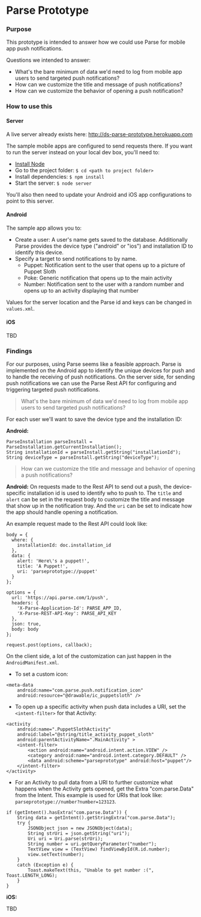 # Parse Prototype

### Purpose

This prototype is intended to answer how we could use Parse for mobile app push notifications.

Questions we intended to answer:

- What's the bare minimum of data we'd need to log from mobile app users to send targeted push notifications?
- How can we customize the title and message of push notifications?
- How can we customize the behavior of opening a push notification?


### How to use this

#### Server

A live server already exists here: http://ds-parse-prototype.herokuapp.com

The sample mobile apps are configured to send requests there. If you want to run the server instead on your local dev box, you'll need to:

- [Install Node](https://nodejs.org/)
- Go to the project folder: `$ cd <path to project folder>`
- Install dependencies: `$ npm install`
- Start the server: `$ node server`

You'll also then need to update your Android and iOS app configurations to point to this server.

#### Android

The sample app allows you to:

- Create a user: A user's name gets saved to the database. Additionally Parse provides the device type ("android" or "ios") and installation ID to identify this device.
- Specify a target to send notifications to by name.
  - Puppet: Notification sent to the user that opens up to a picture of Puppet Sloth
  - Poke: Generic notification that opens up to the main activity
  - Number: Notification sent to the user with a random number and opens up to an activity displaying that number

Values for the server location and the Parse id and keys can be changed in `values.xml`.

#### iOS

TBD


### Findings

For our purposes, using Parse seems like a feasible approach. Parse is implemented on the Android app to identify the unique devices for push and to handle the receiving of push notifications. On the server side, for sending push notifications we can use the Parse Rest API for configuring and triggering targeted push notifications.

> What's the bare minimum of data we'd need to log from mobile app users to send targeted push notifications?

For each user we'll want to save the device type and the installation ID:

**Android:**
```
ParseInstallation parseInstall = ParseInstallation.getCurrentInstallation();
String installationId = parseInstall.getString("installationId");
String deviceType = parseInstall.getString("deviceType");
```

> How can we customize the title and message and behavior of opening a push notifications?

**Android:**
On requests made to the Rest API to send out a push, the device-specific installation id is used to identify who to push to. The `title` and `alert` can be set in the request body to customize the title and message that show up in the notification tray. And the `uri` can be set to indicate how the app should handle opening a notification.

An example request made to the Rest API could look like:

```
body = {
  where: {
    installationId: doc.installation_id
  },
  data: {
    alert: 'Here\'s a puppet!',
    title: 'A Puppet!',
    uri: 'parseprototype://puppet'
  }
};

options = {
  url: 'https://api.parse.com/1/push',
  headers: {
    'X-Parse-Application-Id': PARSE_APP_ID,
    'X-Parse-REST-API-Key': PARSE_API_KEY
  },
  json: true,
  body: body
};

request.post(options, callback);
```

On the client side, a lot of the customization can just happen in the `AndroidManifest.xml`.

- To set a custom icon:
```
<meta-data
    android:name="com.parse.push.notification_icon"
    android:resource="@drawable/ic_puppetsloth" />
```

- To open up a specific activity when push data includes a URI, set the `<intent-filter>` for that Activity:
```
<activity
    android:name=".PuppetSlothActivity"
    android:label="@string/title_activity_puppet_sloth"
    android:parentActivityName=".MainActivity" >
    <intent-filter>
        <action android:name="android.intent.action.VIEW" />
        <category android:name="android.intent.category.DEFAULT" />
        <data android:scheme="parseprototype" android:host="puppet"/>
    </intent-filter>
</activity>
```

- For an Activity to pull data from a URI to further customize what happens when the Activity gets opened, get the Extra "com.parse.Data" from the Intent. This example is used for URIs that look like: `parseprototype://number?number=123123`.
```
if (getIntent().hasExtra("com.parse.Data")) {
    String data = getIntent().getStringExtra("com.parse.Data");
    try {
        JSONObject json = new JSONObject(data);
        String strUri = json.getString("uri");
        Uri uri = Uri.parse(strUri);
        String number = uri.getQueryParameter("number");
        TextView view = (TextView) findViewById(R.id.number);
        view.setText(number);
    }
    catch (Exception e) {
        Toast.makeText(this, "Unable to get number :(", Toast.LENGTH_LONG);
    }
}
```

**iOS:**

TBD